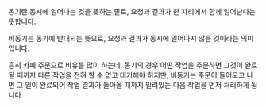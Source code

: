 동기란 동시에 일어나는 것을 뜻하는 말로, 요청과 결과가 한 자리에서 함께 일어난다는 뜻합니다.   

비동기는 동기에 반대되는 뜻으로, 요청과 결과가 동시에 일어나지 않을 것이라는 의미입니다.    

흔히 카페 주문으로 비유를 많이 하는데, 동기의 경우 어떤 작업을 주문하면 그것이 완료될 때까지 다른 작업을 전혀 할 수 없고 대기해야 하지만, 비동기는 주문이 들어오고 나면 그 일이 완료되어 작업 결과가 돌아올 때까지 밀려있는 다음 작업을 먼저 처리하게 됩니다.

